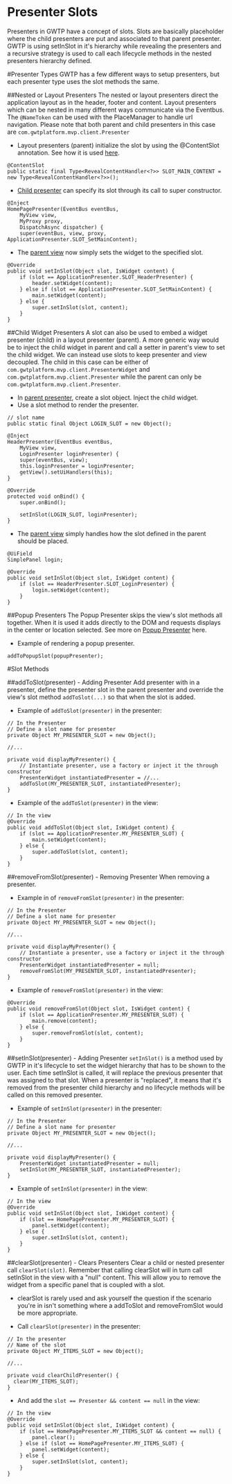 # Presenter Slots

Presenters in GWTP have a concept of slots. Slots are basically placeholder where the child presenters are put and associated to that parent presenter. GWTP is using setInSlot in it's hierarchy while revealing the presenters and a recursive strategy is used to call each lifecycle methods in the nested presenters hierarchy defined.

#Presenter Types
GWTP has a few different ways to setup presenters, but each presenter type uses the slot methods the same.

##Nested or Layout Presenters
The nested or layout presenters direct the application layout as in the header, footer and content. Layout presenters which can be nested in many different ways communicate via the Eventbus. The `@NameToken` can be used with the PlaceManager to handle url navigation. Please note that both parent and child presenters in this case are `com.gwtplatform.mvp.client.Presenter`

* Layout presenters (parent) initialize the slot by using the @ContentSlot annotation. See how it is used [here](https://github.com/ArcBees/ArcBees-tools/blob/master/archetypes/gwtp-appengine-objectify/src/main/java/com/arcbees/project/client/application/ApplicationPresenter.java).

```
@ContentSlot
public static final Type<RevealContentHandler<?>> SLOT_MAIN_CONTENT = new Type<RevealContentHandler<?>>();
```

* [Child presenter](https://github.com/ArcBees/ArcBees-tools/blob/master/archetypes/gwtp-appengine-objectify/src/main/java/com/arcbees/project/client/application/home/HomePagePresenter.java) can specify its slot through its call to super constructor.

```
@Inject
HomePagePresenter(EventBus eventBus,
    MyView view,
    MyProxy proxy,
    DispatchAsync dispatcher) {
    super(eventBus, view, proxy, ApplicationPresenter.SLOT_SetMainContent);
```

* The [parent view](https://github.com/ArcBees/ArcBees-tools/blob/master/archetypes/gwtp-appengine-objectify/src/main/java/com/arcbees/project/client/application/ApplicationView.java) now simply sets the widget to the specified slot.

```
@Override
public void setInSlot(Object slot, IsWidget content) {
    if (slot == ApplicationPresenter.SLOT_HeaderPresenter) {
        header.setWidget(content);
    } else if (slot == ApplicationPresenter.SLOT_SetMainContent) {
        main.setWidget(content);
    } else {
        super.setInSlot(slot, content);
    }
}
```

##Child Widget Presenters
A slot can also be used to embed a widget presenter (child) in a layout presenter (parent). A more generic way would be to inject the child widget in parent and call a setter in parent's view to set the child widget. We can instead use slots to keep presenter and view decoupled. The child in this case can be either of `com.gwtplatform.mvp.client.PresenterWidget` and `com.gwtplatform.mvp.client.Presenter` while the parent can only be `com.gwtplatform.mvp.client.Presenter`.

* In [parent presenter](https://github.com/ArcBees/ArcBees-tools/blob/master/archetypes/gwtp-appengine-objectify/src/main/java/com/arcbees/project/client/application/widget/header/HeaderPresenter.java), create a slot object. Inject the child widget. 
* Use a slot method to render the presenter.

```
// slot name
public static final Object LOGIN_SLOT = new Object();

@Inject
HeaderPresenter(EventBus eventBus,
    MyView view,
    LoginPresenter loginPresenter) {
    super(eventBus, view);
    this.loginPresenter = loginPresenter;
    getView().setUiHandlers(this);
}

@Override
protected void onBind() {
    super.onBind();

    setInSlot(LOGIN_SLOT, loginPresenter);
}
```

* The [parent view](https://github.com/ArcBees/ArcBees-tools/blob/master/archetypes/gwtp-appengine-objectify/src/main/java/com/arcbees/project/client/application/widget/header/HeaderView.java) simply handles how the slot defined in the parent should be placed.

```
@UiField
SimplePanel login;

@Override
public void setInSlot(Object slot, IsWidget content) {
    if (slot == HeaderPresenter.SLOT_LoginPresenter) {
        login.setWidget(content);
    }
}
```

##Popup Presenters
The Popup Presenter skips the view's slot methods all together. When it is used it adds directly to the DOM and
requests displays in the center or location selected. See more on [Popup Presenter][pp] here.

* Example of rendering a popup presenter.

```
addToPopupSlot(popupPresenter);
```

#Slot Methods

##addToSlot(presenter) - Adding Presenter
Add presenter with in a presenter, define the presenter slot in the parent presenter and override the view's slot method `addToSlot(...)` so that when the slot is added.

* Example of `addToSlot(presenter)` in the presenter:

```
// In the Presenter
// Define a slot name for presenter
private Object MY_PRESENTER_SLOT = new Object();

//...

private void displayMyPresenter() {
    // Instantiate presenter, use a factory or inject it the through constructor
    PresenterWidget instantiatedPresenter = //...
    addToSlot(MY_PRESENTER_SLOT, instantiatedPresenter);
}
```

* Example of the `addToSlot(presenter)` in the view:

```
// In the view
@Override
public void addToSlot(Object slot, IsWidget content) {
    if (slot == ApplicationPresenter.MY_PRESENTER_SLOT) {
        main.setWidget(content);
    } else {
        super.addToSlot(slot, content);
    }
}
```

##removeFromSlot(presenter) - Removing Presenter
When removing a presenter.

* Example in of `removeFromSlot(presenter)` in the presenter:

```
// In the Presenter
// Define a slot name for presenter
private Object MY_PRESENTER_SLOT = new Object();

//...

private void displayMyPresenter() {
    // Instantiate a presenter, use a factory or inject it the through constructor
    PresenterWidget instantiatedPresenter = null;
    removeFromSlot(MY_PRESENTER_SLOT, instantiatedPresenter);
}
```

* Example of `removeFromSlot(presenter)` in the view:

```
@Override
public void removeFromSlot(Object slot, IsWidget content) {
    if (slot == ApplicationPresenter.MY_PRESENTER_SLOT) {
        main.remove(content);
    } else {
        super.removeFromSlot(slot, content);
    }
}
```

##setInSlot(presenter) - Adding Presenter
`setInSlot()` is a method used by GWTP in it's lifecycle to set the widget hierarchy that has to be shown to the user. Each time setInSlot is called, it will replace the previous presenter that was assigned to that slot. When a presenter is "replaced", it means that it's removed from the presenter child hierarchy and no lifecycle methods will be called on this removed presenter.

* Example of `setInSlot(presenter)` in the presenter:

```
// In the Presenter
// Define a slot name for presenter
private Object MY_PRESENTER_SLOT = new Object();

//...

private void displayMyPresenter() {
    PresenterWidget instantiatedPresenter = null;
    setInSlot(MY_PRESENTER_SLOT, instantiatedPresenter);
}
```

* Example of `setInSlot(presenter)` in the view:

```
// In the view
@Override
public void setInSlot(Object slot, IsWidget content) {
    if (slot == HomePagePresenter.MY_PRESENTER_SLOT) {
        panel.setWidget(content);
    } else {
        super.setInSlot(slot, content);
    }
}
```

##clearSlot(presenter) - Clears Presenters
Clear a child or nested presenter call `clearSlot(slot)`. Remember that calling clearSlot will in turn call setInSlot in the view with a "null" content. This will allow you to remove the widget from a specific panel that is coupled with a slot.

* clearSlot is rarely used and ask yourself the question if the scenario you're in isn't something where a addToSlot and removeFromSlot would be more appropriate.

* Call `clearSlot(presenter)` in the presenter:

```
// In the presenter
// Name of the slot
private Object MY_ITEMS_SLOT = new Object();

//...

private void clearChildPresenter() {
  clear(MY_ITEMS_SLOT);
}
```

* And add the `slot == Presenter && content == null` in the view:

```
// In the view
@Override
public void setInSlot(Object slot, IsWidget content) {
    if (slot == HomePagePresenter.MY_ITEMS_SLOT && content == null) {
        panel.clear();
    } else if (slot == HomePagePresenter.MY_ITEMS_SLOT) {
        panel.setWidget(content);
    } else {
        super.setInSlot(slot, content);
    }
}
```

[pp]: gwtp/features/Popup-Presenter.html "Popup Presenter"
